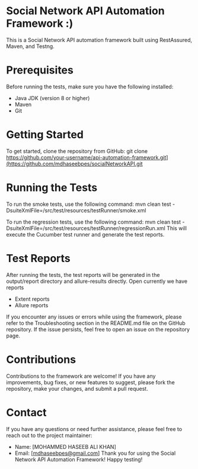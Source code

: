 # Social Network API Automation Framework :)

This is a Social Network API automation framework built using RestAssured, Maven, and Testng.

# Prerequisites

Before running the tests, make sure you have the following installed:

* Java JDK (version 8 or higher)
* Maven
* Git

# Getting Started

To get started, clone the repository from GitHub:
git clone https://github.com/your-username/api-automation-framework.git](https://github.com/mdhaseebpes/socialNetworkAPI.git

# Running the Tests

To run the smoke tests, use the following command:
mvn clean test -DsuiteXmlFile=/src/test/resources/testRunner/smoke.xml

To run the regression tests, use the following command:
mvn clean test -DsuiteXmlFile=/src/test/resources/testRunner/regressionRun.xml
This will execute the Cucumber test runner and generate the test reports.

# Test Reports

After running the tests, the test reports will be generated in the output/report directory and allure-results directly. Open
currently we have reports 
* Extent reports
* Allure reports

If you encounter any issues or errors while using the framework, please refer to the Troubleshooting section in the
README.md file on the GitHub repository. If the issue persists, feel free to open an issue on the repository page.

# Contributions

Contributions to the framework are welcome! If you have any improvements, bug fixes, or new features to suggest, please
fork the repository, make your changes, and submit a pull request.

# Contact
If you have any questions or need further assistance, please feel free to reach out to the project maintainer:

* Name: [MOHAMMED HASEEB ALI KHAN]
* Email: [mdhaseebpes@gmail.com]
  Thank you for using the Social Network API Automation Framework! Happy testing!




